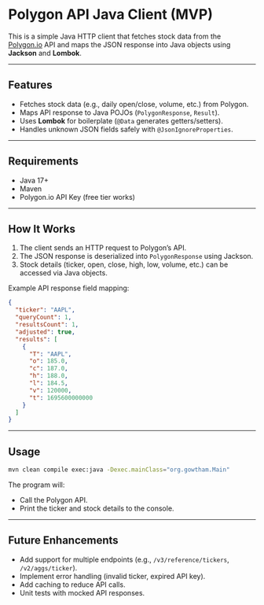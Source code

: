 
# Polygon API Java Client (MVP)

This is a simple Java HTTP client that fetches stock data from the [Polygon.io](https://polygon.io/) API and maps the JSON response into Java objects using **Jackson** and **Lombok**.

---

## Features

* Fetches stock data (e.g., daily open/close, volume, etc.) from Polygon.
* Maps API response to Java POJOs (`PolygonResponse`, `Result`).
* Uses **Lombok** for boilerplate (`@Data` generates getters/setters).
* Handles unknown JSON fields safely with `@JsonIgnoreProperties`.

---

## Requirements

* Java 17+
* Maven
* Polygon.io API Key (free tier works)

---

## How It Works

1. The client sends an HTTP request to Polygon’s API.
2. The JSON response is deserialized into `PolygonResponse` using Jackson.
3. Stock details (ticker, open, close, high, low, volume, etc.) can be accessed via Java objects.

Example API response field mapping:

```json
{
  "ticker": "AAPL",
  "queryCount": 1,
  "resultsCount": 1,
  "adjusted": true,
  "results": [
    {
      "T": "AAPL",
      "o": 185.0,
      "c": 187.0,
      "h": 188.0,
      "l": 184.5,
      "v": 120000,
      "t": 1695600000000
    }
  ]
}
```

---

## Usage

```bash
mvn clean compile exec:java -Dexec.mainClass="org.gowtham.Main"
```

The program will:

* Call the Polygon API.
* Print the ticker and stock details to the console.

---

## Future Enhancements

* Add support for multiple endpoints (e.g., `/v3/reference/tickers`, `/v2/aggs/ticker`).
* Implement error handling (invalid ticker, expired API key).
* Add caching to reduce API calls.
* Unit tests with mocked API responses.


